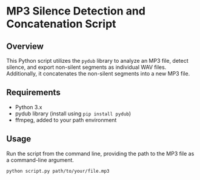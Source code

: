 # MP3 Silence Detection and Concatenation Script

## Overview
This Python script utilizes the `pydub` library to analyze an MP3 file, detect silence, and export non-silent segments as individual WAV files. 
Additionally, it concatenates the non-silent segments into a new MP3 file.

## Requirements
- Python 3.x
- pydub library (install using `pip install pydub`)
- ffmpeg, added to your path environment

## Usage
Run the script from the command line, providing the path to the MP3 file as a command-line argument.

```bash
python script.py path/to/your/file.mp3
